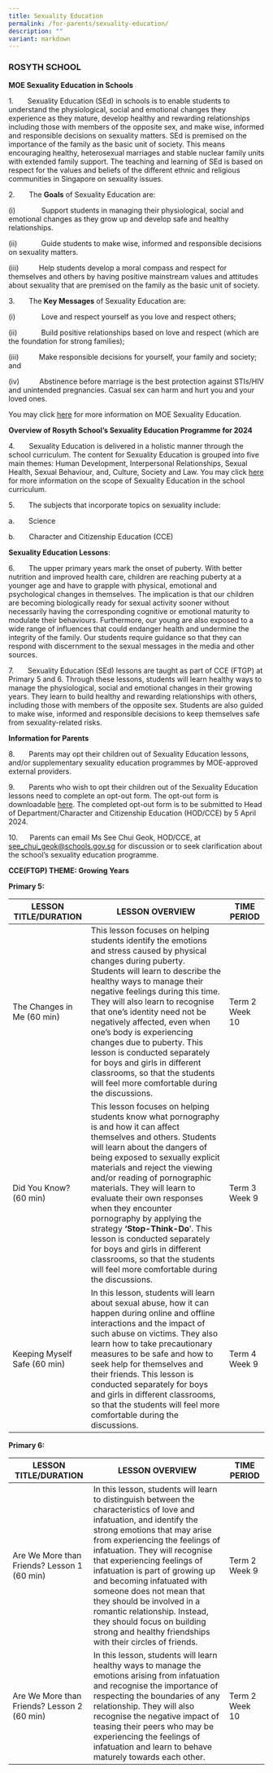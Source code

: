 ```yaml
---
title: Sexuality Education
permalink: /for-parents/sexuality-education/
description: ""
variant: markdown
---
```

### ROSYTH SCHOOL


**MOE Sexuality Education in Schools**

1.&nbsp;&nbsp;&nbsp;&nbsp;&nbsp;&nbsp; Sexuality Education (SEd) in schools is to enable students to understand the physiological, social and emotional changes they experience as they mature, develop healthy and rewarding relationships including those with members of the opposite sex, and make wise, informed and responsible decisions on sexuality matters. SEd is premised on the importance of the family as the basic unit of society. This means encouraging healthy, heterosexual marriages and stable nuclear family units with extended family support. The teaching and learning of SEd is based on respect for the values and beliefs of the different ethnic and religious communities in Singapore on sexuality issues.

2.&nbsp;&nbsp;&nbsp;&nbsp;&nbsp;&nbsp; The **Goals** of Sexuality Education are:

(i)&nbsp;&nbsp;&nbsp;&nbsp;&nbsp;&nbsp;&nbsp;&nbsp;&nbsp;&nbsp;&nbsp;&nbsp; Support students in managing their physiological, social and emotional changes as they grow up and develop safe and healthy relationships. 

(ii)&nbsp;&nbsp;&nbsp;&nbsp;&nbsp;&nbsp;&nbsp;&nbsp;&nbsp;&nbsp;&nbsp; Guide students to make wise, informed and responsible decisions on sexuality matters. 

(iii)&nbsp;&nbsp;&nbsp;&nbsp;&nbsp;&nbsp;&nbsp;&nbsp;&nbsp; Help students develop a moral compass and respect for themselves and others by having positive mainstream values and attitudes about sexuality that are premised on the family as the basic unit of society. 

3.&nbsp;&nbsp;&nbsp;&nbsp;&nbsp;&nbsp; The **Key Messages** of Sexuality Education are:

(i)&nbsp;&nbsp;&nbsp;&nbsp;&nbsp;&nbsp;&nbsp;&nbsp;&nbsp;&nbsp;&nbsp;&nbsp; Love and respect yourself as you love and respect others;

(ii)&nbsp;&nbsp;&nbsp;&nbsp;&nbsp;&nbsp;&nbsp;&nbsp;&nbsp;&nbsp;&nbsp; Build positive relationships based on love and respect (which are the foundation for strong families);

(iii)&nbsp;&nbsp;&nbsp;&nbsp;&nbsp;&nbsp;&nbsp;&nbsp;&nbsp; Make responsible decisions for yourself, your family and society; and

(iv)&nbsp;&nbsp;&nbsp;&nbsp;&nbsp;&nbsp;&nbsp;&nbsp;&nbsp; Abstinence before marriage is the best protection against STIs/HIV and unintended pregnancies. Casual sex can harm and hurt you and your loved ones.

You may click [here](https://go.gov.sg/moe-sexuality-education) for more information on MOE Sexuality Education.

**Overview of Rosyth School’s Sexuality Education Programme for 2024**

4.&nbsp;&nbsp;&nbsp;&nbsp;&nbsp;&nbsp; Sexuality Education is delivered in a holistic manner through the school curriculum. The content for Sexuality Education is grouped into five main themes: Human Development, Interpersonal Relationships, Sexual Health, Sexual Behaviour, and, Culture, Society and Law.  You may click [here](https://go.gov.sg/moe-sexuality-education-scope) for more information on the scope of Sexuality Education in the school curriculum.

5.&nbsp;&nbsp;&nbsp;&nbsp;&nbsp;&nbsp; The subjects that incorporate topics on sexuality include:

a.&nbsp;&nbsp;&nbsp;&nbsp;&nbsp;&nbsp; Science

b.&nbsp;&nbsp;&nbsp;&nbsp;&nbsp;&nbsp; Character and Citizenship Education (CCE)

**Sexuality Education Lessons**:

6.&nbsp;&nbsp;&nbsp;&nbsp;&nbsp;&nbsp; The upper primary years mark the onset of puberty. With better nutrition and improved health care, children are reaching puberty at a younger age and have to grapple with physical, emotional and psychological changes in themselves. The implication is that our children are becoming biologically ready for sexual activity sooner without necessarily having the corresponding cognitive or emotional maturity to modulate their behaviours. Furthermore, our young are also exposed to a wide range of influences that could endanger health and undermine the integrity of the family. Our students require guidance so that they can respond with discernment to the sexual messages in the media and other sources.

7.&nbsp;&nbsp;&nbsp;&nbsp;&nbsp;&nbsp; Sexuality Education (SEd) lessons are taught as part of CCE (FTGP) at Primary 5 and 6. Through these lessons, students will learn healthy ways to manage the physiological, social and emotional changes in their growing years. They learn to build healthy and rewarding relationships with others, including those with members of the opposite sex. Students are also guided to make wise, informed and responsible decisions to keep themselves safe from sexuality-related risks. 

**Information for Parents**

8.&nbsp;&nbsp;&nbsp;&nbsp;&nbsp;&nbsp; Parents may opt their children out of Sexuality Education lessons, and/or supplementary sexuality education programmes by MOE-approved external providers.

9.&nbsp;&nbsp;&nbsp;&nbsp;&nbsp;&nbsp; Parents who wish to opt their children out of the Sexuality Education lessons need to complete an opt-out form. The opt-out form is downloadable [here](/files/2024%20For%20Parents/RS_Website___SEd_Lessons_Opt_Out_Form_2024.pdf). The completed opt-out form is to be submitted to Head of Department/Character and Citizenship Education (HOD/CCE) by 5 April 2024.

10.&nbsp;&nbsp;&nbsp;&nbsp;&nbsp; Parents can email Ms See Chui Geok, HOD/CCE, at see_chui_geok@schools.gov.sg for discussion or to seek clarification about the school’s sexuality education programme.


**CCE(FTGP) THEME: Growing Years** <br>

**Primary 5:**

| **LESSON TITLE/DURATION** | **LESSON OVERVIEW** | **TIME PERIOD** | 
| -------- | -------- | -------- |
| The Changes in Me (60 min) | This lesson focuses on helping students identify the emotions and stress caused by physical changes during puberty. Students will learn to describe the healthy ways to manage their negative feelings during this time. They will also learn to recognise that one’s identity need not be negatively affected, even when one’s body is experiencing changes due to puberty. This lesson is conducted separately for boys and girls in different classrooms, so that the students will feel more comfortable during the discussions. | Term 2 Week 10 |
| Did You Know? (60 min) | This lesson focuses on helping students know what pornography is and how it can affect themselves and others. Students will learn about the dangers of being exposed to sexually explicit materials and reject the viewing and/or reading of pornographic materials. They will learn to evaluate their own responses when they encounter pornography by applying the strategy **‘Stop-Think-Do**’. This lesson is conducted separately for boys and girls in different classrooms, so that the students will feel more comfortable during the discussions. | Term 3 Week 9 |
| Keeping Myself Safe (60 min) | In this lesson, students will learn about sexual abuse, how it can happen during online and offline interactions and the impact of such abuse on victims. They also learn how to take precautionary measures to be safe and how to seek help for themselves and their friends. This lesson is conducted separately for boys and girls in different classrooms, so that the students will feel more comfortable during the discussions. | Term 4 Week 9 |

**Primary 6:**

| **LESSON TITLE/DURATION** | **LESSON OVERVIEW** | **TIME PERIOD** | 
| -------- | -------- | -------- |
| Are We More than Friends? Lesson 1 (60 min) | In this lesson, students will learn to distinguish between the characteristics of love and infatuation, and identify the strong emotions that may arise from experiencing the feelings of infatuation. They will recognise that experiencing feelings of infatuation is part of growing up and becoming infatuated with someone does not mean that they should be involved in a romantic relationship. Instead, they should focus on building strong and healthy friendships with their circles of friends. | Term 2 Week 9 |
| Are We More than Friends? Lesson 2 (60 min) | In this lesson, students will learn healthy ways to manage the emotions arising from infatuation and recognise the importance of respecting the boundaries of any relationship. They will also recognise the negative impact of teasing their peers who may be experiencing the feelings of infatuation and learn to behave maturely towards each other. | Term 2 Week 10 |